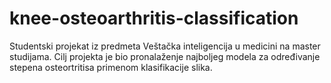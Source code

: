 # knee-osteoarthritis-classification

Studentski projekat iz predmeta Veštačka inteligencija u medicini na master studijama. Cilj projekta je bio pronalaženje najboljeg modela za određivanje stepena osteortritisa primenom klasifikacije slika.
